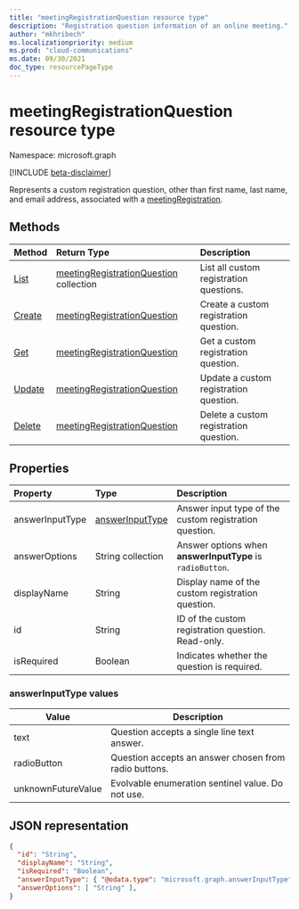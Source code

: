 ```yaml
---
title: "meetingRegistrationQuestion resource type"
description: "Registration question information of an online meeting."
author: "mkhribech"
ms.localizationpriority: medium
ms.prod: "cloud-communications"
ms.date: 09/30/2021
doc_type: resourcePageType
---
```


# meetingRegistrationQuestion resource type

Namespace: microsoft.graph

[!INCLUDE [beta-disclaimer](../../includes/beta-disclaimer.md)]

Represents a custom registration question, other than first name, last name, and email address, associated with a [meetingRegistration](meetingRegistration.md).

## Methods

| Method | Return Type | Description |
| :----- | :---------- | :---------- |
|[List](../api/meetingRegistrationQuestion-list.md) | [meetingRegistrationQuestion](meetingRegistrationQuestion.md) collection | List all custom registration questions. |
|[Create](../api/meetingRegistrationQuestion-create.md) | [meetingRegistrationQuestion](meetingRegistrationQuestion.md) | Create a custom registration question. |
|[Get](../api/meetingRegistrationQuestion-get.md) | [meetingRegistrationQuestion](meetingRegistrationQuestion.md) | Get a custom registration question. |
|[Update](../api/meetingRegistrationQuestion-update.md) | [meetingRegistrationQuestion](meetingRegistrationQuestion.md) | Update a custom registration question. |
|[Delete](../api/meetingRegistrationQuestion-delete.md) | [meetingRegistrationQuestion](meetingRegistrationQuestion.md) | Delete a custom registration question. |

## Properties

| Property | Type | Description |
| :------- | :--- | :---------- |
| answerInputType | [answerInputType](#answerinputtype-values) | Answer input type of the custom registration question. |
| answerOptions | String collection | Answer options when **answerInputType** is `radioButton`. |
| displayName | String | Display name of the custom registration question. |
| id | String | ID of the custom registration question. Read-only. |
| isRequired | Boolean | Indicates whether the question is required. |

### answerInputType values

| Value              | Description |
|--------------------|-------------|
| text | Question accepts a single line text answer. |
| radioButton | Question accepts an answer chosen from radio buttons. |
| unknownFutureValue | Evolvable enumeration sentinel value. Do not use. |

## JSON representation

<!-- {
  "blockType": "resource",
  "@odata.type": "microsoft.graph.meetingRegistrationQuestion"
}-->

```json
{
  "id": "String",
  "displayName": "String",
  "isRequired": "Boolean",
  "answerInputType": { "@odata.type": "microsoft.graph.answerInputType" },
  "answerOptions": [ "String" ],
}
```
